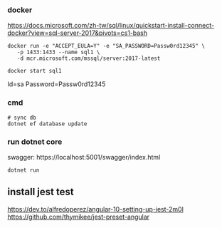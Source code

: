 ### docker 
https://docs.microsoft.com/zh-tw/sql/linux/quickstart-install-connect-docker?view=sql-server-2017&pivots=cs1-bash

```
docker run -e "ACCEPT_EULA=Y" -e "SA_PASSWORD=Passw0rd12345" \
   -p 1433:1433 --name sql1 \
   -d mcr.microsoft.com/mssql/server:2017-latest

docker start sql1
```

Id=sa
Password=Passw0rd12345

### cmd
```
# sync db
dotnet ef database update
```

### run dotnet core
swagger: https://localhost:5001/swagger/index.html
```
dotnet run
```

## install jest test
https://dev.to/alfredoperez/angular-10-setting-up-jest-2m0l
https://github.com/thymikee/jest-preset-angular

